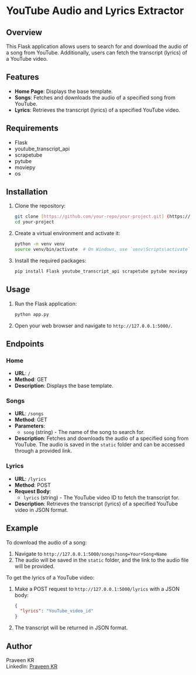 # YouTube Audio and Lyrics Extractor

## Overview

This Flask application allows users to search for and download the audio of a song from YouTube. Additionally, users can fetch the transcript (lyrics) of a YouTube video.

## Features

- **Home Page**: Displays the base template.
- **Songs**: Fetches and downloads the audio of a specified song from YouTube.
- **Lyrics**: Retrieves the transcript (lyrics) of a specified YouTube video.

## Requirements

- Flask
- youtube_transcript_api
- scrapetube
- pytube
- moviepy
- os

## Installation

1. Clone the repository:

   ```sh
   git clone [https://github.com/your-repo/your-project.git] (https://github.com/frontenddeveloperpraveen/Songdownloader)
   cd your-project
   ```

2. Create a virtual environment and activate it:

   ```sh
   python -m venv venv
   source venv/bin/activate  # On Windows, use `venv\Scripts\activate`
   ```

3. Install the required packages:
   ```sh
   pip install Flask youtube_transcript_api scrapetube pytube moviepy
   ```

## Usage

1. Run the Flask application:

   ```sh
   python app.py
   ```

2. Open your web browser and navigate to `http://127.0.0.1:5000/`.

## Endpoints

### Home

- **URL**: `/`
- **Method**: GET
- **Description**: Displays the base template.

### Songs

- **URL**: `/songs`
- **Method**: GET
- **Parameters**:
  - `song` (string) - The name of the song to search for.
- **Description**: Fetches and downloads the audio of a specified song from YouTube. The audio is saved in the `static` folder and can be accessed through a provided link.

### Lyrics

- **URL**: `/lyrics`
- **Method**: POST
- **Request Body**:
  - `lyrics` (string) - The YouTube video ID to fetch the transcript for.
- **Description**: Retrieves the transcript (lyrics) of a specified YouTube video in JSON format.

## Example

To download the audio of a song:

1. Navigate to `http://127.0.0.1:5000/songs?song=Your+Song+Name`
2. The audio will be saved in the `static` folder, and the link to the audio file will be provided.

To get the lyrics of a YouTube video:

1. Make a POST request to `http://127.0.0.1:5000/lyrics` with a JSON body:
   ```json
   {
     "lyrics": "YouTube_video_id"
   }
   ```
2. The transcript will be returned in JSON format.

## Author

Praveen KR  
LinkedIn: [Praveen KR](https://www.linkedin.com/in/mepraveenkr/)
